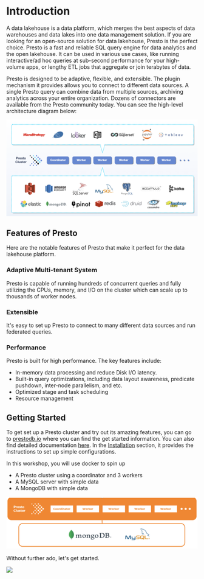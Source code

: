 # Introduction

A data lakehouse is a data platform, which merges the best aspects of data warehouses and data lakes into one data
management solution. If you are looking for an open-source solution for data lakehouse, Presto is the perfect choice.
Presto is a fast and reliable SQL query engine for data analytics and the open lakehouse. It can be used in various
use cases, like running interactive/ad hoc queries at sub-second performance for your high-volume apps, or lengthy ETL
jobs that aggregate or join terabytes of data.

Presto is designed to be adaptive, flexible, and extensible. The plugin
mechanism it provides allows you to connect to different data sources. A single Presto query can combine data from
multiple sources, archiving analytics across your entire organization. Dozens of connectors are available from the
Presto community today. You can see the high-level architecture diagram below:

![presto diag](../images/diag-presto-main.png)


## Features of Presto
Here are the notable features of Presto that make it perfect for the data lakehouse platform.

### Adaptive Multi-tenant System
Presto is capable of running hundreds of concurrent queries and fully utilizing the CPUs, memory, and I/O on the cluster
which can scale up to thousands of worker nodes.

### Extensible
It's easy to set up Presto to connect to many different data sources and run federated queries.

### Performance
Presto is built for high performance. The key features include:
- In-memory data processing and reduce Disk I/O latency.
- Built-in query optimizations, including data layout awareness, predicate pushdown, inter-node parallelism, and etc.
- Optimized stage and task scheduling
- Resource management

## Getting Started
To get set up a Presto cluster and try out its amazing features, you can go to [prestodb.io](https://prestodb.io/) where
you can find the get started information. You can also find detailed documentation [here](https://prestodb.io/docs/current).
In the [Installation](http://prestodb.io/docs/current/installation.html) section, it provides the instructions to set up
simple configurations.

In this workshop, you will use docker to spin up

- A Presto cluster using a coordinator and 3 workers
- A MySQL server with simple data
- A MongoDB with simple data

![presto diag](../images/lab-architecture.png)

Without further ado, let's get started.

<img src="https://count.asgharlabs.io/count?p=/main_presto_101_page">

